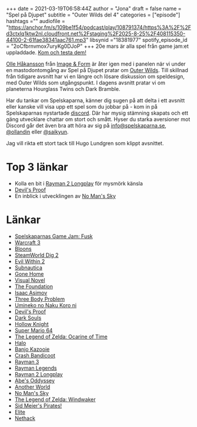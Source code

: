 +++ 
date = 2021-03-19T06:58:44Z
author = "Jona"
draft = false
name = "Spel på Djupet"
subtitle = "Outer Wilds del 4"
categories = ["episode"]
hashtags =""
audiofile = "https://anchor.fm/s/109be1f54/podcast/play/108791374/https%3A%2F%2Fd3ctxlq1ktw2nl.cloudfront.net%2Fstaging%2F2025-8-25%2F408115350-44100-2-61fae38341aac761.mp3"
libsynid ="18381977"
spotify_episode_id = "2oCfbrnvmox7uryKg0DJoP"
+++
20e mars är alla spel från game jam:et uppladdade. [Kom och testa dem!](https://itch.io/jam/fusk)

[Olle Håkansson](https://twitter.com/ollhax) från [Image & Form](https://imageform.se/) är åter igen med i panelen när vi under en mastodontomgång av Spel på Djupet pratar om [Outer Wilds](https://store.steampowered.com/app/753640/Outer_Wilds/). Till skillnad från tidigare avsnitt har vi en längre och lösare diskussion om speldesign, med Outer Wilds som utgångspunkt. I dagens avsnitt pratar vi om planeterna Hourglass Twins och Dark Bramble.

Har du tankar om Spelskaparna, känner dig sugen på att delta i ett avsnitt eller kanske vill visa upp ett spel som du jobbar på - kom in på Spelskaparnas nystartade [discord](https://discord.gg/hBHEXss). Där har mysig stämning skapats och ett gäng utvecklare chattar om stort och smått. Hyser du starka aversioner mot Discord går det även bra att höra av sig på info@spelskaparna.se, [@ollandin](https://twitter.com/ollelandin) eller [@saikyun](https://twitter.com/Saikyun).

Jag vill rikta ett stort tack till Hugo Lundgren som klippt avsnittet.

# Top 3 länkar
* Kolla en bit i [Rayman 2 Longplay](https://www.youtube.com/watch?v=QJZIPZ5WFoo) för mysmörk känsla
* [Devil's Proof](https://en.wikipedia.org/wiki/Probatio_diabolica)
* En inblick i utvecklingen av [No Man's Sky](https://www.youtube.com/watch?v=O5BJVO3PDeQ)

# Länkar
* [Spelskaparnas Game Jam: Fusk](https://itch.io/jam/fusk)
* [Warcraft 3](https://en.wikipedia.org/wiki/Warcraft_III:_Reign_of_Chaos)
* [Bloons](https://ninjakiwi.com/Games/Bloons)
* [SteamWorld Dig 2](http://imageform.se/game/steamworld-dig-2/)
* [Evil Within 2](https://store.steampowered.com/agecheck/app/601430/)
* [Subnautica](https://unknownworlds.com/subnautica/)
* [Gone Home](https://store.steampowered.com/app/232430/Gone_Home/)
* [Visual Novel](https://en.wikipedia.org/wiki/Visual_novel)
* [The Foundation](https://en.wikipedia.org/wiki/Foundation_series)
* [Isaac Asimov](https://en.wikipedia.org/wiki/Isaac_Asimov)
* [Three Body Problem](https://en.wikipedia.org/wiki/The_Three-Body_Problem_(novel))
* [Umineko no Naku Koro ni](https://en.wikipedia.org/wiki/Umineko_When_They_Cry)
* [Devil's Proof](https://en.wikipedia.org/wiki/Probatio_diabolica#:~:text=The%20Devil's%20Proof%20is%20the,statement%20true%20in%20some%20sense.)
* [Dark Souls](https://en.wikipedia.org/wiki/Dark_Souls)
* [Hollow Knight](https://hollowknight.com/)
* [Super Mario 64](https://en.wikipedia.org/wiki/Super_Mario_64)
* [The Legend of Zelda: Ocarine of Time](https://en.wikipedia.org/wiki/The_Legend_of_Zelda:_Ocarina_of_Time)
* [Halo](https://en.wikipedia.org/wiki/Halo_(franchise))
* [Banjo Kazooie](https://en.wikipedia.org/wiki/Banjo-Kazooie)
* [Crash Bandicoot](https://en.wikipedia.org/wiki/Crash_Bandicoot)
* [Rayman 3](https://en.wikipedia.org/wiki/Rayman_3:_Hoodlum_Havoc)
* [Rayman Legends](https://www.ubisoft.com/en-gb/game/rayman/legends)
* [Rayman 2 Longplay](https://www.youtube.com/watch?v=QJZIPZ5WFoo)
* [Abe's Oddyssey](https://en.wikipedia.org/wiki/Oddworld:_Abe%27s_Oddysee)
* [Another World](https://en.wikipedia.org/wiki/Another_World_(video_game))
* [No Man's Sky](https://www.nomanssky.com/)
* [The Legend of Zelda: Windwaker](https://en.wikipedia.org/wiki/The_Legend_of_Zelda:_The_Wind_Waker)
* [Sid Meier's Pirates!](https://store.steampowered.com/app/3920/Sid_Meiers_Pirates/)
* [Elite](https://en.wikipedia.org/wiki/Elite_(video_game))
* [Nethack](https://www.nethack.org/)
